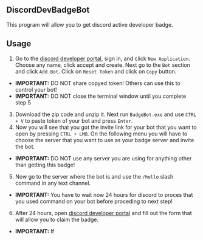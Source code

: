 ## DiscordDevBadgeBot
This program will allow you to get discord active developer badge.

## Usage
1. Go to the [discord developer portal](https://discord.com/developers/applications), sign in, and click `New Application`. Choose any name, click accept and create. Next go to the `Bot` section and click `Add Bot`. Click on `Reset Token` and click on `Copy` button.
- **IMPORTANT:** DO NOT share copyed token! Others can use this to control your bot!
- **IMPORTANT:** DO NOT close the terminal window until you complete step 5
3. Download the zip code and unzip it. Next run `BadgeBot.exe` and use `CTRL + V` to paste token of your bot and press `Enter`.
4. Now you will see that you got the invite link for your bot that you want to open by pressing `CTRL + LMB`. On the following menu you will have to choose the server that you want to use as your badge server and invite the bot.
- **IMPORTANT:** DO NOT use any server you are using for anything other than getting this badge!
5. Now go to the server where the bot is and use the `/hello` slash command in any text channel.
- **IMPORTANT:** You have to wait now 24 hours for discord to proces that you used command on your bot before proceding to next step!
6. After 24 hours, open [discord developer portal](https://discord.com/developers/active-developer) and fill out the form that will allow you to claim the badge.
- **IMPORTANT:** If 

